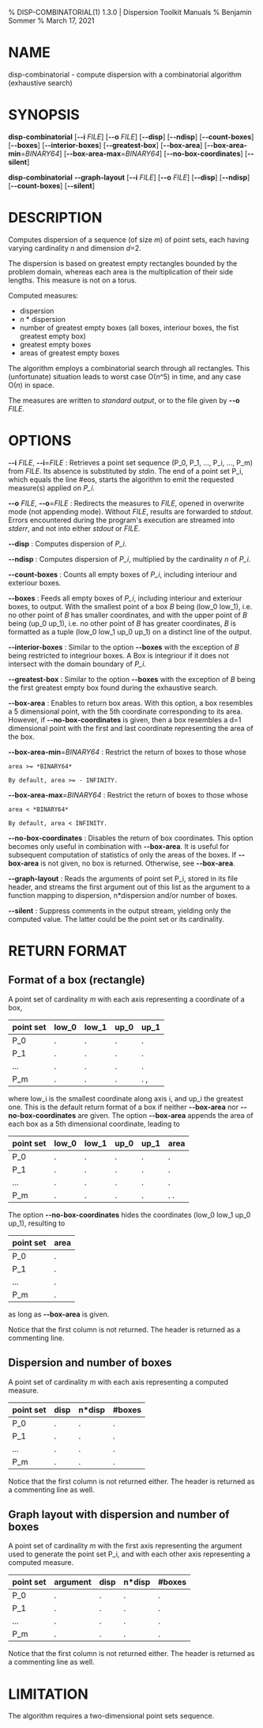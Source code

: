 % DISP-COMBINATORIAL(1) 1.3.0 | Dispersion Toolkit Manuals
% Benjamin Sommer
% March 17, 2021

# NAME

disp-combinatorial - compute dispersion with a combinatorial algorithm (exhaustive search)

# SYNOPSIS

**disp-combinatorial** [**\--i** *FILE*] [**\--o** *FILE*] [**\--disp**] [**\--ndisp**] [**\--count-boxes**] [**\--boxes**] [**\--interior-boxes**] [**\--greatest-box**] [**\--box-area**] [**\--box-area-min**=*BINARY64*] [**\--box-area-max**=*BINARY64*] [**\--no-box-coordinates**] [**\--silent**]

**disp-combinatorial** **\--graph-layout** [**\--i** *FILE*] [**\--o** *FILE*] [**\--disp**] [**\--ndisp**] [**\--count-boxes**] [**\--silent**]

# DESCRIPTION

Computes dispersion of a sequence (of size *m*) of point sets, each having varying cardinality *n* and dimension *d*=2.

The dispersion is based on greatest empty rectangles bounded by the problem domain, whereas each area is the multiplication of their side lengths. This measure is not on a torus.

Computed measures:

* dispersion
* *n* * dispersion
* number of greatest empty boxes (all boxes, interiour boxes, the fist greatest empty box)
* greatest empty boxes
* areas of greatest empty boxes

The algorithm employs a combinatorial search through all rectangles. This (unfortunate) situation leads to worst case O(*n*^5) in time, and any case O(*n*) in space.

The measures are written to *standard output*, or to the file given by **\--o** *FILE*.

# OPTIONS

**\--i** *FILE*, **\--i**=*FILE*
:   Retrieves a point set sequence (P_0, P_1, ..., P_i, ..., P_m) from *FILE*. Its absence is substituted by *stdin*. The end of a point set P_i, which equals the line #eos, starts the algorithm to emit the requested measure(s) applied on *P_i*.

**\--o** *FILE*, **\--o**=*FILE*
:   Redirects the measures to *FILE*, opened in overwrite mode (not appending mode). Without *FILE*, results are forwarded to *stdout*. Errors encountered during the program's execution are streamed into *stderr*, and not into either *stdout* or *FILE*.

**\--disp**
:   Computes dispersion of *P_i*.

**\--ndisp**
:   Computes dispersion of *P_i*, multiplied by the cardinality *n* of *P_i*.

**\--count-boxes**
:   Counts all empty boxes of *P_i*, including interiour and exteriour boxes.

**\--boxes**
:   Feeds all empty boxes of *P_i*, including interiour and exteriour boxes, to output. With the smallest point of a box *B* being (low_0 low_1), i.e. no other point of *B* has smaller coordinates, and with the upper point of *B* being (up_0 up_1), i.e. no other point of *B* has greater coordinates, *B* is formatted as a tuple (low_0 low_1 up_0 up_1) on a distinct line of the output.

**\--interior-boxes**
:   Similar to the option **\--boxes** with the exception of *B* being restricted to integriour boxes. A Box is integriour if it does not intersect with the domain boundary of *P_i*.

**\--greatest-box**
:   Similar to the option **\--boxes** with the exception of *B* being the first greatest empty box found during the exhaustive search.

**\--box-area**
:   Enables to return box areas. With this option, a box resembles a 5 dimensional point, with the 5th coordinate corresponding to its area. However, if **\--no-box-coordinates** is given, then a box resembles a d=1 dimensional point with the first and last coordinate representing the area of the box.

**\--box-area-min**=*BINARY64*
:   Restrict the return of boxes to those whose 

    area >= *BINARY64*

    By default, area >= - INFINITY.

**\--box-area-max**=*BINARY64*
:   Restrict the return of boxes to those whose 

    area < *BINARY64*

    By default, area < INFINITY.

**\--no-box-coordinates**
:   Disables the return of box coordinates. This option becomes only useful in combination with **\--box-area**. It is useful for subsequent computation of statistics of only the areas of the boxes. If  **\--box-area** is not given, no box is returned. Otherwise, see **\--box-area**.

**\--graph-layout**
:   Reads the arguments of point set P_i, stored in its file header, and streams the first argument out of this list as the argument to a function mapping to dispersion, n*dispersion and/or number of boxes.

**\--silent**
:   Suppress comments in the output stream, yielding only the computed value. The latter could be the point set or its cardinality.

# RETURN FORMAT

## Format of a box (rectangle)

A point set of cardinality *m* with each axis representing a coordinate of a box,

point set | low_0 | low_1 | up_0 | up_1
--- | --- | --- | --- | ---
P_0 | . | . | . | .
P_1 | . | . | . | .
... | . | . | . | .
P_m | . | . | . | . ,

where low_i is the smallest coordinate along axis i, and up_i the greatest one. This is the default return format of a box if neither **\--box-area** nor **\--no-box-coordinates** are given. The option **\--box-area** appends the area of each box as a 5th dimensional coordinate, leading to

point set | low_0 | low_1 | up_0 | up_1 | area
--- | --- | --- | --- | --- | ---
P_0 | . | . | . | . | .
P_1 | . | . | . | . | .
... | . | . | . | . | .
P_m | . | . | . | . | . .

The option **\--no-box-coordinates** hides the coordinates (low_0 low_1 up_0 up_1), resulting to

point set | area
--- | ---
P_0 | .
P_1 | .
... | .
P_m | . 

as long as **\--box-area** is given.

Notice that the first column is not returned. The header is returned as a commenting line.

## Dispersion and number of boxes

A point set of cardinality *m* with each axis representing a computed measure.

point set | disp | n*disp | #boxes
--- | --- | --- | ---
P_0 | . | . | .
P_1 | . | . | .
... | . | . | .
P_m | . | . | .

Notice that the first column is not returned either. The header is returned as a commenting line as well.

## Graph layout with dispersion and number of boxes

A point set of cardinality *m* with the first axis representing the argument used to generate the point set P_i, and with each other axis representing a computed measure.

point set | argument | disp | n*disp | #boxes
--- | --- | --- | --- | ---
P_0 | . | . | . | .
P_1 | . | . | . | .
... | . | . | . | .
P_m | . | . | . | .

Notice that the first column is not returned either. The header is returned as a commenting line as well.

# LIMITATION

The algorithm requires a two-dimensional point sets sequence.